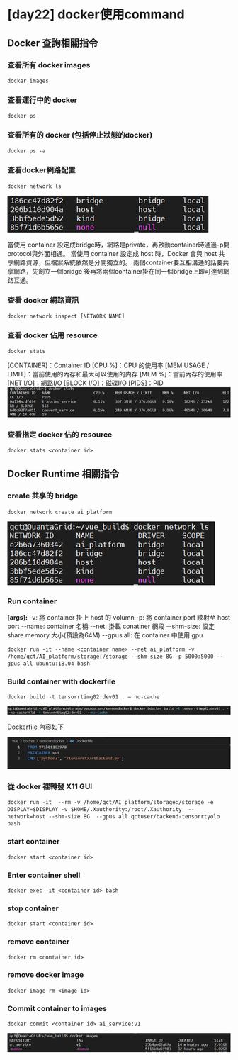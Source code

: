 # [day22] docker使用command
## Docker 查詢相關指令
### 查看所有 docker images
```
docker images
```

### 查看運行中的 docker
```
docker ps
```

### 查看所有的 docker (包括停止狀態的docker)
```
docker ps -a
```

### 查看docker網路配置
```
docker network ls
```
![](../img/docker01.png)

當使用 container 設定成bridge時，網路是private，再啟動container時通過-p開protocol與外面相通。
當使用 container 設定成 host 時，Docker 會與 host 共享網路資源，但檔案系統依然是分開獨立的。
兩個container要互相溝通的話要共享網路，先創立一個bridge 後再將兩個container掛在同一個bridge上即可達到網路互通。

### 查看 docker 網路資訊
```
docker network inspect [NETWORK NAME]
```

### 查看 docker 佔用 resource
```
docker stats
```

[CONTAINER]：Container ID
[CPU %]：CPU 的使用率
[MEM USAGE / LIMIT]：當前使用的內存和最大可以使用的内存
[MEM %]：當前內存的使用率
[NET I/O]：網路I/O
[BLOCK I/O]：磁碟I/O
[PIDS]：PID
![](../img/docker02.png)


### 查看指定 docker 佔的 resource
```
docker stats <container id>
```

## Docker Runtime 相關指令

### create 共享的 bridge
```
docker network create ai_platform
```
![](../img/docker03.png)

### Run container
**[args]:**
-v: 將 container 掛上 host 的 volumn
-p: 將 container port 映射至 host port
--name: container 名稱
--net: 掛載 conatiner 網段
--shm-size: 設定 share memory 大小(預設為64M)
--gpus all: 在 container 中使用 gpu

```
docker run -it --name <container name> --net ai_platform -v /home/qct/AI_platform/storage:/storage --shm-size 8G -p 5000:5000 --gpus all ubuntu:18.04 bash
```

### Build container with dockerfile
```
docker build -t tensorrtimg02:dev01 . — no-cache
```
![](../img/docker04.png)

Dockerfile 內容如下

![](../img/docker05.png)

### 從 docker 裡轉發 X11 GUI
```
docker run -it  --rm -v /home/qct/AI_platform/storage:/storage -e DISPLAY=$DISPLAY -v $HOME/.Xauthority:/root/.Xauthority  --network=host --shm-size 8G  --gpus all qctuser/backend-tensorrtyolo bash
```

### start container
```
docker start <container id>
```

### Enter container shell
```
docker exec -it <container id> bash
```

### stop container
```
docker start <container id>
```
### remove container
```
docker rm <container id>
```
### remove docker image
```
docker image rm <image id>
```

### Commit container to images
```
docker commit <container id> ai_service:v1
```
![](../img/docker06.png)